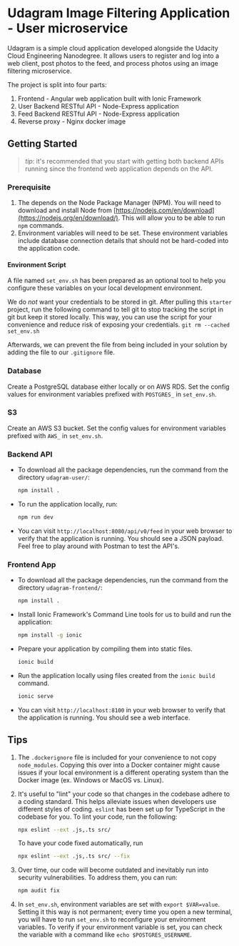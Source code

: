 # Udagram Image Filtering Application - User microservice

Udagram is a simple cloud application developed alongside the Udacity Cloud Engineering Nanodegree. It allows users to register and log into a web client, post photos to the feed, and process photos using an image filtering microservice.

The project is split into four parts:

1. Frontend - Angular web application built with Ionic Framework
2. User Backend RESTful API - Node-Express application
3. Feed Backend RESTful API - Node-Express application
4. Reverse proxy - Nginx docker image

## Getting Started

> _tip_: it's recommended that you start with getting both backend APIs running since the frontend web application depends on the API.

### Prerequisite

1. The depends on the Node Package Manager (NPM). You will need to download and install Node from [https://nodejs.com/en/download](https://nodejs.org/en/download/). This will allow you to be able to run `npm` commands.
2. Environment variables will need to be set. These environment variables include database connection details that should not be hard-coded into the application code.

#### Environment Script

A file named `set_env.sh` has been prepared as an optional tool to help you configure these variables on your local development environment.

We do _not_ want your credentials to be stored in git. After pulling this `starter` project, run the following command to tell git to stop tracking the script in git but keep it stored locally. This way, you can use the script for your convenience and reduce risk of exposing your credentials.
`git rm --cached set_env.sh`

Afterwards, we can prevent the file from being included in your solution by adding the file to our `.gitignore` file.

### Database

Create a PostgreSQL database either locally or on AWS RDS. Set the config values for environment variables prefixed with `POSTGRES_` in `set_env.sh`.

### S3

Create an AWS S3 bucket. Set the config values for environment variables prefixed with `AWS_` in `set_env.sh`.

### Backend API

* To download all the package dependencies, run the command from the directory `udagram-user/`:

    ```bash
    npm install .
    ```

* To run the application locally, run:

    ```bash
    npm run dev
    ```

* You can visit `http://localhost:8080/api/v0/feed` in your web browser to verify that the application is running. You should see a JSON payload. Feel free to play around with Postman to test the API's.

### Frontend App

* To download all the package dependencies, run the command from the directory `udagram-frontend/`:

    ```bash
    npm install .
    ```

* Install Ionic Framework's Command Line tools for us to build and run the application:

    ```bash
    npm install -g ionic
    ```

* Prepare your application by compiling them into static files.

    ```bash
    ionic build
    ```

* Run the application locally using files created from the `ionic build` command.

    ```bash
    ionic serve
    ```

* You can visit `http://localhost:8100` in your web browser to verify that the application is running. You should see a web interface.

## Tips

1. The `.dockerignore` file is included for your convenience to not copy `node_modules`. Copying this over into a Docker container might cause issues if your local environment is a different operating system than the Docker image (ex. Windows or MacOS vs. Linux).
1. It's useful to "lint" your code so that changes in the codebase adhere to a coding standard. This helps alleviate issues when developers use different styles of coding. `eslint` has been set up for TypeScript in the codebase for you. To lint your code, run the following:

    ```bash
    npx eslint --ext .js,.ts src/
    ```

    To have your code fixed automatically, run

    ```bash
    npx eslint --ext .js,.ts src/ --fix
    ```

1. Over time, our code will become outdated and inevitably run into security vulnerabilities. To address them, you can run:

    ```bash
    npm audit fix
    ```

1. In `set_env.sh`, environment variables are set with `export $VAR=value`. Setting it this way is not permanent; every time you open a new terminal, you will have to run `set_env.sh` to reconfigure your environment variables. To verify if your environment variable is set, you can check the variable with a command like `echo $POSTGRES_USERNAME`.
